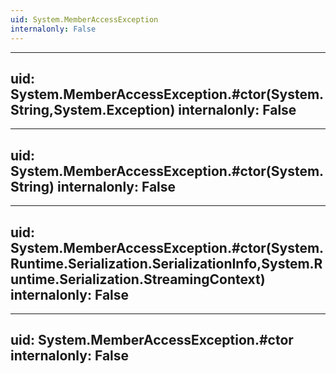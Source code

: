 ```yaml
---
uid: System.MemberAccessException
internalonly: False
---
```


---
uid: System.MemberAccessException.#ctor(System.String,System.Exception)
internalonly: False
---

---
uid: System.MemberAccessException.#ctor(System.String)
internalonly: False
---

---
uid: System.MemberAccessException.#ctor(System.Runtime.Serialization.SerializationInfo,System.Runtime.Serialization.StreamingContext)
internalonly: False
---

---
uid: System.MemberAccessException.#ctor
internalonly: False
---
